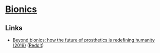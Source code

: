 # [Bionics](https://en.wikipedia.org/wiki/Bionics)

## Links

- [Beyond bionics: how the future of prosthetics is redefining humanity (2019)](https://www.youtube.com/watch?v=GgTwa3CPrIE) ([Reddit](https://www.reddit.com/r/Futurology/comments/alp0x9/bionic_limb_prosthetic_is_starting_to_look_like/))
